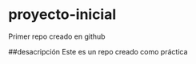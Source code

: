 # proyecto-inicial
Primer repo creado en github

##desacripción
Este es un repo creado como práctica
